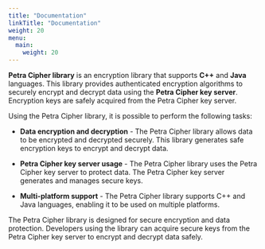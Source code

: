 ```yaml
---
title: "Documentation"
linkTitle: "Documentation"
weight: 20
menu:
  main:
    weight: 20
---
```



**Petra Cipher library** is an encryption library that supports **C++** and **Java** languages. This library provides authenticated encryption algorithms to securely encrypt and decrypt data using the **Petra Cipher key server**. Encryption keys are safely acquired from the Petra Cipher key server.

Using the Petra Cipher library, it is possible to perform the following tasks:

* **Data encryption and decryption** - The Petra Cipher library allows data to be encrypted and decrypted securely. This library generates safe encryption keys to encrypt and decrypt data.

* **Petra Cipher key server usage** - The Petra Cipher library uses the Petra Cipher key server to protect data. The Petra Cipher key server generates and manages secure keys.

* **Multi-platform support** - The Petra Cipher library supports C++ and Java languages, enabling it to be used on multiple platforms.

The Petra Cipher library is designed for secure encryption and data protection. Developers using the library can acquire secure keys from the Petra Cipher key server to encrypt and decrypt data safely.
